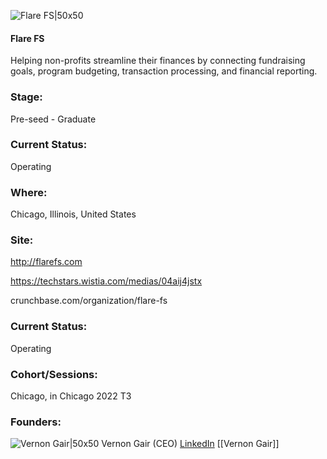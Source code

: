 

![Flare FS|50x50](https://res.cloudinary.com/crunchbase-production/image/upload/e4pehwp6kxwc9cig2ify)

#### Flare FS
Helping non-profits streamline their finances by connecting fundraising goals, program budgeting, transaction processing, and financial reporting.

### Stage: 
Pre-seed - Graduate 

### Current Status: 
Operating

### Where:
Chicago, Illinois, United States

### Site:
http://flarefs.com

https://techstars.wistia.com/medias/04aij4jstx

crunchbase.com/organization/flare-fs

### Current Status: 
Operating

### Cohort/Sessions: 
Chicago, in Chicago 2022 T3

### Founders: 

![Vernon Gair|50x50](https://www.f6s.com/static-resource/images/profile-placeholder-user.jpg) Vernon Gair (CEO) [LinkedIn](https://linkedin.com/in/vernongair) [[Vernon Gair]]


